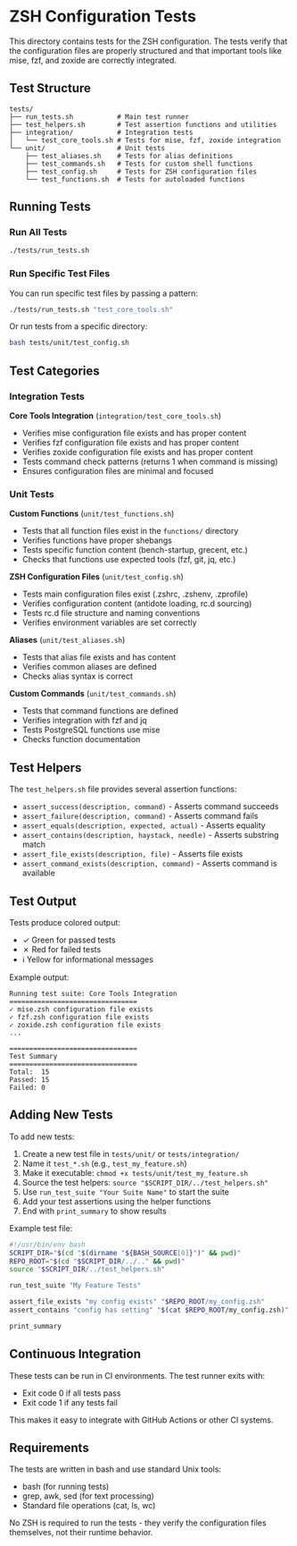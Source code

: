 # ZSH Configuration Tests

This directory contains tests for the ZSH configuration. The tests verify that the configuration files are properly structured and that important tools like mise, fzf, and zoxide are correctly integrated.

## Test Structure

```
tests/
├── run_tests.sh           # Main test runner
├── test_helpers.sh        # Test assertion functions and utilities
├── integration/           # Integration tests
│   └── test_core_tools.sh # Tests for mise, fzf, zoxide integration
└── unit/                  # Unit tests
    ├── test_aliases.sh    # Tests for alias definitions
    ├── test_commands.sh   # Tests for custom shell functions
    ├── test_config.sh     # Tests for ZSH configuration files
    └── test_functions.sh  # Tests for autoloaded functions
```

## Running Tests

### Run All Tests

```bash
./tests/run_tests.sh
```

### Run Specific Test Files

You can run specific test files by passing a pattern:

```bash
./tests/run_tests.sh "test_core_tools.sh"
```

Or run tests from a specific directory:

```bash
bash tests/unit/test_config.sh
```

## Test Categories

### Integration Tests

**Core Tools Integration** (`integration/test_core_tools.sh`)
- Verifies mise configuration file exists and has proper content
- Verifies fzf configuration file exists and has proper content
- Verifies zoxide configuration file exists and has proper content
- Tests command check patterns (returns 1 when command is missing)
- Ensures configuration files are minimal and focused

### Unit Tests

**Custom Functions** (`unit/test_functions.sh`)
- Tests that all function files exist in the `functions/` directory
- Verifies functions have proper shebangs
- Tests specific function content (bench-startup, grecent, etc.)
- Checks that functions use expected tools (fzf, git, jq, etc.)

**ZSH Configuration Files** (`unit/test_config.sh`)
- Tests main configuration files exist (.zshrc, .zshenv, .zprofile)
- Verifies configuration content (antidote loading, rc.d sourcing)
- Tests rc.d file structure and naming conventions
- Verifies environment variables are set correctly

**Aliases** (`unit/test_aliases.sh`)
- Tests that alias file exists and has content
- Verifies common aliases are defined
- Checks alias syntax is correct

**Custom Commands** (`unit/test_commands.sh`)
- Tests that command functions are defined
- Verifies integration with fzf and jq
- Tests PostgreSQL functions use mise
- Checks function documentation

## Test Helpers

The `test_helpers.sh` file provides several assertion functions:

- `assert_success(description, command)` - Asserts command succeeds
- `assert_failure(description, command)` - Asserts command fails
- `assert_equals(description, expected, actual)` - Asserts equality
- `assert_contains(description, haystack, needle)` - Asserts substring match
- `assert_file_exists(description, file)` - Asserts file exists
- `assert_command_exists(description, command)` - Asserts command is available

## Test Output

Tests produce colored output:
- ✓ Green for passed tests
- ✗ Red for failed tests
- ℹ Yellow for informational messages

Example output:
```
Running test suite: Core Tools Integration
================================
✓ mise.zsh configuration file exists
✓ fzf.zsh configuration file exists
✓ zoxide.zsh configuration file exists
...

================================
Test Summary
================================
Total:  15
Passed: 15
Failed: 0
```

## Adding New Tests

To add new tests:

1. Create a new test file in `tests/unit/` or `tests/integration/`
2. Name it `test_*.sh` (e.g., `test_my_feature.sh`)
3. Make it executable: `chmod +x tests/unit/test_my_feature.sh`
4. Source the test helpers: `source "$SCRIPT_DIR/../test_helpers.sh"`
5. Use `run_test_suite "Your Suite Name"` to start the suite
6. Add your test assertions using the helper functions
7. End with `print_summary` to show results

Example test file:

```bash
#!/usr/bin/env bash
SCRIPT_DIR="$(cd "$(dirname "${BASH_SOURCE[0]}")" && pwd)"
REPO_ROOT="$(cd "$SCRIPT_DIR/../.." && pwd)"
source "$SCRIPT_DIR/../test_helpers.sh"

run_test_suite "My Feature Tests"

assert_file_exists "my config exists" "$REPO_ROOT/my_config.zsh"
assert_contains "config has setting" "$(cat $REPO_ROOT/my_config.zsh)" "my_setting"

print_summary
```

## Continuous Integration

These tests can be run in CI environments. The test runner exits with:
- Exit code 0 if all tests pass
- Exit code 1 if any tests fail

This makes it easy to integrate with GitHub Actions or other CI systems.

## Requirements

The tests are written in bash and use standard Unix tools:
- bash (for running tests)
- grep, awk, sed (for text processing)
- Standard file operations (cat, ls, wc)

No ZSH is required to run the tests - they verify the configuration files themselves, not their runtime behavior.
